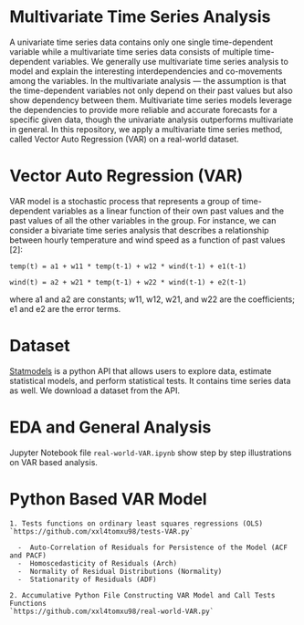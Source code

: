 # Multivariate Time Series Analysis

A univariate time series data contains only one single time-dependent variable while a multivariate time series data consists of multiple time-dependent variables. We generally use multivariate time series analysis to model and explain the interesting interdependencies and co-movements among the variables. In the multivariate analysis — the assumption is that the time-dependent variables not only depend on their past values but also show dependency between them. Multivariate time series models leverage the dependencies to provide more reliable and accurate forecasts for a specific given data, though the univariate analysis outperforms multivariate in general. In this repository, we apply a multivariate time series method, called Vector Auto Regression (VAR) on a real-world dataset.

# Vector Auto Regression (VAR)

VAR model is a stochastic process that represents a group of time-dependent variables as a linear function of their own past values and the past values of all the other variables in the group.
For instance, we can consider a bivariate time series analysis that describes a relationship between hourly temperature and wind speed as a function of past values [2]:

    temp(t) = a1 + w11 * temp(t-1) + w12 * wind(t-1) + e1(t-1)

    wind(t) = a2 + w21 * temp(t-1) + w22 * wind(t-1) + e2(t-1)
    
where a1 and a2 are constants; w11, w12, w21, and w22 are the coefficients; e1 and e2 are the error terms.

# Dataset

[Statmodels](https://www.statsmodels.org/stable/index.html) is a python API that allows users to explore data, estimate statistical models, and perform statistical tests. It contains time series data as well. We download a dataset from the API.

# EDA and General Analysis 

Jupyter Notebook file `real-world-VAR.ipynb` show step by step illustrations on VAR based analysis.

# Python Based VAR Model

    1. Tests functions on ordinary least squares regressions (OLS)    
    `https://github.com/xxl4tomxu98/tests-VAR.py`

      -  Auto-Correlation of Residuals for Persistence of the Model (ACF and PACF)
      -  Homoscedasticity of Residuals (Arch)
      -  Normality of Residual Distributions (Normality)
      -  Stationarity of Residuals (ADF)

    2. Accumulative Python File Constructing VAR Model and Call Tests Functions 
    `https://github.com/xxl4tomxu98/real-world-VAR.py`

